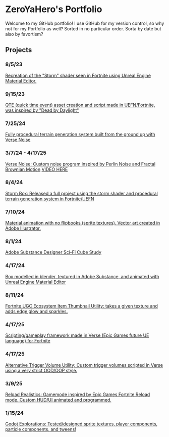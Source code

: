 # ZeroYaHero's Portfolio
Welcome to my GitHub portfolio!
I use GitHub for my version control, so why not for my Portfolio as well?
Sorted in no particular order. Sorta by date but also by favortism?

## Projects
### 8/5/23
[Recreation of the "Storm" shader seen in Fortnite using Unreal Engine Material Editor.](https://x.com/ZeroYaHero/status/1687967828215754753)
### 9/15/23
[QTE (quick time event) asset creation and script made in UEFN/Fortnite, was inspired by "Dead by Daylight"](https://x.com/ZeroYaHero/status/1735732924182327667)
### 7/25/24
[Fully procedural terrain generation system built from the ground up with Verse Noise](https://x.com/ZeroYaHero/status/1816518781092659348)
### 3/7/24 - 4/17/25
[Verse Noise: Custom noise program inspired by Perlin Noise and Fractal Brownian Motion](https://gist.github.com/ZeroYaHero/63499397e40025fe061cd8c3d7f55397) [VIDEO HERE](https://x.com/ZeroYaHero/status/1765820934768771317)
### 8/4/24
[Storm Box: Released a full project using the storm shader and procedural terrain generation system in Fortnite/UEFN](https://github.com/ZeroYaHero/StormBox) 
### 7/10/24
[Material animation with no flipbooks (sprite textures). Vector art created in Adobe Illustrator.](https://x.com/ZeroYaHero/status/1811214016997454189)
### 8/1/24
[Adobe Substance Designer Sci-Fi Cube Study](https://x.com/ZeroYaHero/status/1819143137819820472)
### 4/17/24
[Box modelled in blender, textured in Adobe Substance, and animated with Unreal Engine Material Editor](https://x.com/ZeroYaHero/status/1913019372379025675)
### 8/11/24
[Fortnite UGC Ecosystem Item Thumbnail Utility: takes a given texture and adds edge glow and sparkles.](https://x.com/ZeroYaHero/status/1822694817567998083)
### 4/17/25
[Scripting/gameplay framework made in Verse (Epic Games future UE language) for Fortnite](https://gist.github.com/ZeroYaHero/d0f17197e4f0a5a72bc1bf53e28c9860)
### 4/17/25
[Alternative Trigger Volume Utility: Custom trigger volumes scripted in Verse using a very strict OOD/OOP style.](https://github.com/ZeroYaHero/VerseVolumes)
### 3/9/25
[Reload Realistics: Gamemode inspired by Epic Games Fortnite Reload mode. Custom HUD/UI animated and programmed.](https://x.com/ZeroYaHero/status/1898818115091538321)
### 1/15/24
[Godot Explorations: Tested/designed sprite textures, player components, particle components, and tweens!](https://x.com/ZeroYaHero/status/1747096356622139514)

